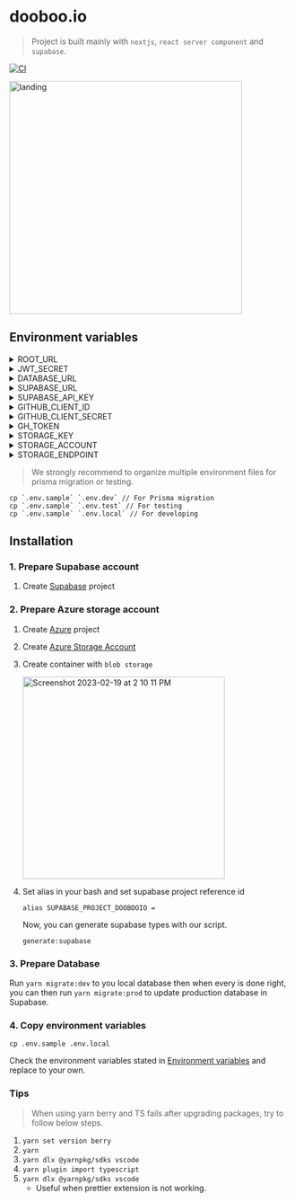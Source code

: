 # dooboo.io

> Project is built mainly with `nextjs`, `react server component` and `supabase`.

[![CI](https://github.com/hyochan/dooboo.io/actions/workflows/ci.yml/badge.svg)](https://github.com/hyochan/dooboo.io/actions/workflows/ci.yml)

<img width="415" alt="landing" src="https://user-images.githubusercontent.com/27461460/189487529-f2942a04-63af-4d6d-9600-d84e50cabeb9.png">

## Environment variables

<details>
<summary>ROOT_URL</summary>

Base url of your web app.
</details>

<details>
<summary>JWT_SECRET</summary>

Used in server-side when you want to encode & decode data when communicating with client.
</details>

<details>
<summary>DATABASE_URL</summary>

Database connection url to access database in [Supabase](https://supabase.io).
</details>

<details>
<summary>SUPABASE_URL</summary>

Supabase database url.
</details>

<details>
<summary>SUPABASE_API_KEY</summary>

Supabase api key.
</details>

<details>
<summary>GITHUB_CLIENT_ID</summary>

The github client id to access github api.
</details>

<details>
<summary>GITHUB_CLIENT_SECRET</summary>

The github client secret to access github api.
</details>

<details>
<summary>GH_TOKEN</summary>

The github token to use github authentication.
</details>

<details>
<summary>STORAGE_KEY</summary>
Azure storage key.

You can read about [managing storage account access keys](https://learn.microsoft.com/en-us/azure/storage/common/storage-account-keys-manage?toc=%2Fazure%2Fstorage%2Fblobs%2Ftoc.json&bc=%2Fazure%2Fstorage%2Fblobs%2Fbreadcrumb%2Ftoc.json&tabs=azure-portal) for more details.
</details>

<details>
<summary>STORAGE_ACCOUNT</summary>
Azure storage account.

You can read about [managing storage account access keys](https://learn.microsoft.com/en-us/azure/storage/common/storage-account-keys-manage?toc=%2Fazure%2Fstorage%2Fblobs%2Ftoc.json&bc=%2Fazure%2Fstorage%2Fblobs%2Fbreadcrumb%2Ftoc.json&tabs=azure-portal) for more details.
</details>

<details>
<summary>STORAGE_ENDPOINT</summary>
Azure storage end point. This is a base url to access your file via url.
</details>

> We strongly recommend to organize multiple environment files for prisma migration or testing.

```
cp `.env.sample` `.env.dev` // For Prisma migration
cp `.env.sample` `.env.test` // For testing
cp `.env.sample` `.env.local` // For developing
```

## Installation

### 1. Prepare Supabase account

1. Create [Supabase](https://supabase.com) project

### 2. Prepare Azure storage account

1. Create [Azure](https://azure.microsoft.com) project

1. Create [Azure Storage Account](https://learn.microsoft.com/azure/storage/common/storage-account-overview)

1. Create container with `blob storage`

   <img width="360" alt="Screenshot 2023-02-19 at 2 10 11 PM" src="https://user-images.githubusercontent.com/27461460/219923456-894f3b53-a8bc-4485-b30d-f94183a9a652.png">

1. Set alias in your bash and set supabase project reference id

   ```
   alias SUPABASE_PROJECT_DOOBOOIO = 
   ```

   Now, you can generate supabase types with our script.

   ```
   generate:supabase
   ```

### 3. Prepare Database

Run `yarn migrate:dev` to you local database then when every is done right, you can then run `yarn migrate:prod` to update production database in Supabase.

### 4. Copy environment variables

```
cp .env.sample .env.local
```

Check the environment variables stated in [Environment variables](#1-environment-variables) and replace to your own.

### Tips

> When using yarn berry and TS fails after upgrading packages, try to follow below steps.

1. `yarn set version berry`
1. `yarn`
1. `yarn dlx @yarnpkg/sdks vscode`
1. `yarn plugin import typescript`
1. `yarn dlx @yarnpkg/sdks vscode`
   - Useful when prettier extension is not working.
